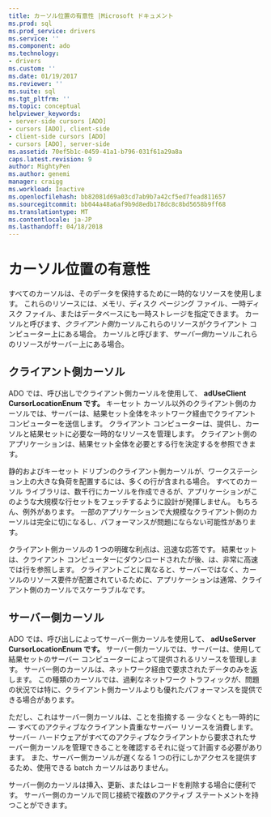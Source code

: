 ```yaml
---
title: カーソル位置の有意性 |Microsoft ドキュメント
ms.prod: sql
ms.prod_service: drivers
ms.service: ''
ms.component: ado
ms.technology:
- drivers
ms.custom: ''
ms.date: 01/19/2017
ms.reviewer: ''
ms.suite: sql
ms.tgt_pltfrm: ''
ms.topic: conceptual
helpviewer_keywords:
- server-side cursors [ADO]
- cursors [ADO], client-side
- client-side cursors [ADO]
- cursors [ADO], server-side
ms.assetid: 70ef5b1c-0459-41a1-b796-031f61a29a8a
caps.latest.revision: 9
author: MightyPen
ms.author: genemi
manager: craigg
ms.workload: Inactive
ms.openlocfilehash: bb82081d69a03cd7ab9b7a42cf5ed7fead811657
ms.sourcegitcommit: bb044a48a6af9b9d8edb178dc8c8bd5658b9ff68
ms.translationtype: MT
ms.contentlocale: ja-JP
ms.lasthandoff: 04/18/2018
---
```

# <a name="the-significance-of-cursor-location"></a>カーソル位置の有意性
すべてのカーソルは、そのデータを保持するために一時的なリソースを使用します。 これらのリソースには、メモリ、ディスク ページング ファイル、一時ディスク ファイル、またはデータベースにも一時ストレージを指定できます。 カーソルと呼びます、*クライアント側*カーソルこれらのリソースがクライアント コンピューター上にある場合。 カーソルと呼びます、*サーバー側*カーソルこれらのリソースがサーバー上にある場合。  
  
## <a name="client-side-cursors"></a>クライアント側カーソル  
 ADO では、呼び出しでクライアント側カーソルを使用して、 **adUseClient CursorLocationEnum です。** キーセット カーソル以外のクライアント側のカーソルでは、サーバーは、結果セット全体をネットワーク経由でクライアント コンピューターを送信します。 クライアント コンピューターは、提供し、カーソルと結果セットに必要な一時的なリソースを管理します。 クライアント側のアプリケーションは、結果セット全体を必要とする行を決定するを参照できます。  
  
 静的およびキーセット ドリブンのクライアント側カーソルが、ワークステーション上の大きな負荷を配置するには、多くの行が含まれる場合。 すべてのカーソル ライブラリは、数千行にカーソルを作成できるが、アプリケーションがこのような大規模な行セットをフェッチするように設計が発揮しません。 もちろん、例外があります。 一部のアプリケーションで大規模なクライアント側のカーソルは完全に切になるし、パフォーマンスが問題にならない可能性があります。  
  
 クライアント側カーソルの 1 つの明確な利点は、迅速な応答です。 結果セットは、クライアント コンピューターにダウンロードされたが後、は、非常に高速では行を参照します。 クライアントごとに異なると、サーバーではなく、カーソルのリソース要件が配置されているために、アプリケーションは通常、クライアント側のカーソルでスケーラブルなです。  
  
## <a name="server-side-cursors"></a>サーバー側カーソル  
 ADO では、呼び出しによってサーバー側カーソルを使用して、 **adUseServer CursorLocationEnum です。** サーバー側カーソルでは、サーバーは、使用して結果セットのサーバー コンピューターによって提供されるリソースを管理します。 サーバー側のカーソルは、ネットワーク経由で要求されたデータのみを返します。 この種類のカーソルでは、過剰なネットワーク トラフィックが、問題の状況では特に、クライアント側カーソルよりも優れたパフォーマンスを提供できる場合があります。  
  
 ただし、これはサーバー側カーソルは、ことを指摘する — 少なくとも一時的に — すべてのアクティブなクライアント貴重なサーバー リソースを消費します。 サーバー ハードウェアがすべてのアクティブなクライアントから要求されたサーバー側カーソルを管理できることを確認するそれに従って計画する必要があります。 また、サーバー側カーソルが遅くなる 1 つの行にしかアクセスを提供するため、使用できる batch カーソルはありません。  
  
 サーバー側のカーソルは挿入、更新、またはレコードを削除する場合に便利です。 サーバー側のカーソルで同じ接続で複数のアクティブ ステートメントを持つことができます。
